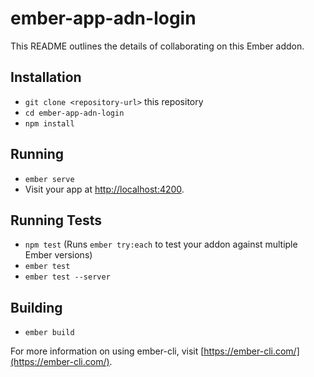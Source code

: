 # ember-app-adn-login

This README outlines the details of collaborating on this Ember addon.

## Installation

* `git clone <repository-url>` this repository
* `cd ember-app-adn-login`
* `npm install`

## Running

* `ember serve`
* Visit your app at [http://localhost:4200](http://localhost:4200).

## Running Tests

* `npm test` (Runs `ember try:each` to test your addon against multiple Ember versions)
* `ember test`
* `ember test --server`

## Building

* `ember build`

For more information on using ember-cli, visit [https://ember-cli.com/](https://ember-cli.com/).
